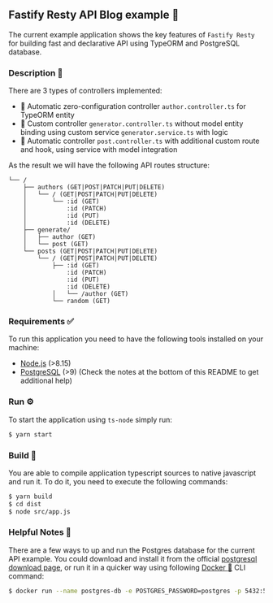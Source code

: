 ## Fastify Resty API Blog example :memo:

The current example application shows the key features of `Fastify Resty` for building fast and declarative API using TypeORM and PostgreSQL database.

### Description :link:

There are 3 types of controllers implemented:

- :wrench: Automatic zero-configuration controller `author.controller.ts` for TypeORM entity
- :wrench: Custom controller `generator.controller.ts` without model entity binding using custom service `generator.service.ts` with logic
- :wrench: Automatic controller `post.controller.ts` with additional custom route and hook, using service with model integration

As the result we will have the following API routes structure:

```
└── /
    ├── authors (GET|POST|PATCH|PUT|DELETE)
    │   └── / (GET|POST|PATCH|PUT|DELETE)
    │       └── :id (GET)
    │           :id (PATCH)
    │           :id (PUT)
    │           :id (DELETE)
    ├── generate/
    │   ├── author (GET)
    │   └── post (GET)
    └── posts (GET|POST|PATCH|PUT|DELETE)
        └── / (GET|POST|PATCH|PUT|DELETE)
            ├── :id (GET)
                :id (PATCH)
                :id (PUT)
                :id (DELETE)
            │   └── /author (GET)
            └── random (GET)
```

### Requirements :white_check_mark:

To run this application you need to have the following tools installed on your machine:

- [Node.js](https://nodejs.org) (>8.15)
- [PostgreSQL](https://www.postgresql.org/) (>9) (Check the notes at the bottom of this README to get additional help)

### Run :gear:

To start the application using `ts-node` simply run:

```sh
$ yarn start
```

### Build :hammer:

You are able to compile application typescript sources to native javascript and run it.
To do it, you need to execute the following commands:

```sh
$ yarn build
$ cd dist
$ node src/app.js
```

### Helpful Notes :moyai:

There are a few ways to up and run the Postgres database for the current API example.
You could download and install it from the official [postgresql download page](https://www.postgresql.org/download/), or
run it in a quicker way using following [Docker :whale:](https://www.docker.com/) CLI command:

```sh
$ docker run --name postgres-db -e POSTGRES_PASSWORD=postgres -p 5432:5432 -d postgres
```

